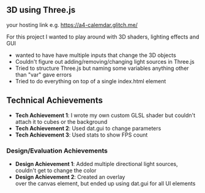 ## 3D using Three.js

your hosting link e.g. https://a4-calemdar.glitch.me/

For this project I wanted to play around with 3D shaders, lighting effects and GUI

- wanted to have have multiple inputs that change the 3D objects
- Couldn't figure out adding/removing/changing light sources in Three.js
- Tried to structure Three.js but naming some variables anything other than "var" gave errors
- Tried to do everything on top of a single index.html element

## Technical Achievements
- **Tech Achievement 1**: I wrote my own custom GLSL shader but couldn't attach it to cubes or the background
- **Tech Achievement 2**: Used dat.gui to change parameters 
- **Tech Achievement 3**: Used stats to show FPS count

### Design/Evaluation Achievements
- **Design Achievement 1**: Added multiple directional light sources, couldn't get to change the color
- **Design Achievement 2**: Created an overlay <div> over the canvas element, but ended up using dat.gui for all UI elements

